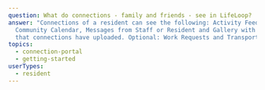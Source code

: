 ```yaml
---
question: What do connections - family and friends - see in LifeLoop?
answer: "Connections of a resident can see the following: Activity Feed,
  Community Calendar, Messages from Staff or Resident and Gallery with photos
  that connections have uploaded. Optional: Work Requests and Transportation"
topics:
  - connection-portal
  - getting-started
userTypes:
  - resident
---
```

